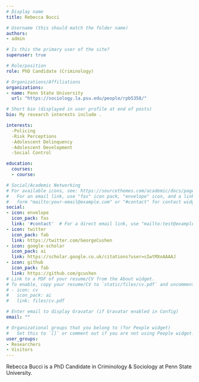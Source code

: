 ```yaml
---
# Display name
title: Rebecca Bucci

# Username (this should match the folder name)
authors:
- admin

# Is this the primary user of the site?
superuser: true

# Role/position
role: PhD Candidate (Criminology)

# Organizations/Affiliations
organizations:
- name: Penn State University
  url: "https://sociology.la.psu.edu/people/rpb5358/"

# Short bio (displayed in user profile at end of posts)
bio: My research interests include .

interests:
  -Policing
  -Risk Perceptions
  -Adolescent Delinquency
  -Adolescent Development
  -Social Control

education:
  courses:
  - course: 

# Social/Academic Networking
# For available icons, see: https://sourcethemes.com/academic/docs/page-builder/#icons
#   For an email link, use "fas" icon pack, "envelope" icon, and a link in the
#   form "mailto:your-email@example.com" or "#contact" for contact widget.
social:
- icon: envelope
  icon_pack: fas
  link: '#contact'  # For a direct email link, use "mailto:test@example.org".
- icon: twitter
  icon_pack: fab
  link: https://twitter.com/GeorgeCushen
- icon: google-scholar
  icon_pack: ai
  link: https://scholar.google.co.uk/citations?user=sIwtMXoAAAAJ
- icon: github
  icon_pack: fab
  link: https://github.com/gcushen
# Link to a PDF of your resume/CV from the About widget.
# To enable, copy your resume/CV to `static/files/cv.pdf` and uncomment the lines below.
# - icon: cv
#   icon_pack: ai
#   link: files/cv.pdf

# Enter email to display Gravatar (if Gravatar enabled in Config)
email: ""

# Organizational groups that you belong to (for People widget)
#   Set this to `[]` or comment out if you are not using People widget.
user_groups:
- Researchers
- Visitors
---
```

Rebecca Bucci is a PhD Candidate in Criminology & Sociology at Penn State University.
